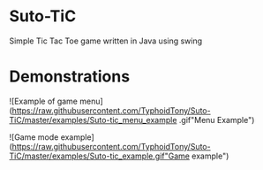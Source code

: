 # Suto-TiC
Simple Tic Tac Toe game written in Java using swing 

# Demonstrations

![Example of game menu](https://raw.githubusercontent.com/TyphoidTony/Suto-TiC/master/examples/Suto-tic_menu_example
.gif"Menu Example")

![Game mode example](https://raw.githubusercontent.com/TyphoidTony/Suto-TiC/master/examples/Suto-tic_example.gif"Game
 example")